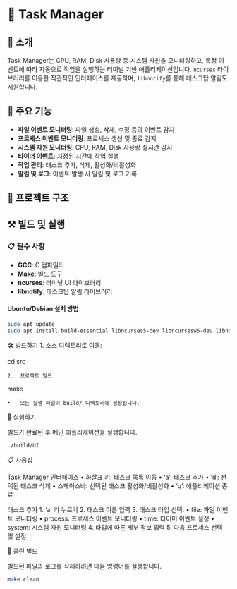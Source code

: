 # 🤖 Task Manager

## 📄 소개

Task Manager는 CPU, RAM, Disk 사용량 등 시스템 자원을 모니터링하고, 특정 이벤트에 따라 자동으로 작업을 실행하는 터미널 기반 애플리케이션입니다. `ncurses` 라이브러리를 이용한 직관적인 인터페이스를 제공하며, `libnotify`를 통해 데스크탑 알림도 지원합니다.

## 🎯 주요 기능

- **파일 이벤트 모니터링**: 파일 생성, 삭제, 수정 등의 이벤트 감지
- **프로세스 이벤트 모니터링**: 프로세스 생성 및 종료 감지
- **시스템 자원 모니터링**: CPU, RAM, Disk 사용량 실시간 감시
- **타이머 이벤트**: 지정된 시간에 작업 실행
- **작업 관리**: 태스크 추가, 삭제, 활성화/비활성화
- **알림 및 로그**: 이벤트 발생 시 알림 및 로그 기록

## 📂 프로젝트 구조


## ⚒️ 빌드 및 실행

### 📋 필수 사항

- **GCC**: C 컴파일러
- **Make**: 빌드 도구
- **ncurses**: 터미널 UI 라이브러리
- **libnotify**: 데스크탑 알림 라이브러리

#### Ubuntu/Debian 설치 방법

```bash
sudo apt update
sudo apt install build-essential libncurses5-dev libncursesw5-dev libnotify-dev
```
🛠️ 빌드하기
	1.	소스 디렉토리로 이동:

cd src


	2.	프로젝트 빌드:

make

	•	모든 실행 파일이 build/ 디렉토리에 생성됩니다.

🚀 실행하기

빌드가 완료된 후 메인 애플리케이션을 실행합니다.

```bash
./build/UI
```

📋 사용법

Task Manager 인터페이스
	•	화살표 키: 태스크 목록 이동
	•	‘a’: 태스크 추가
	•	‘d’: 선택된 태스크 삭제
	•	스페이스바: 선택된 태스크 활성화/비활성화
	•	‘q’: 애플리케이션 종료

태스크 추가
	1.	‘a’ 키 누르기
	2.	태스크 이름 입력
	3.	태스크 타입 선택:
	•	file: 파일 이벤트 모니터링
	•	process: 프로세스 이벤트 모니터링
	•	time: 타이머 이벤트 설정
	•	system: 시스템 자원 모니터링
	4.	타입에 따른 세부 정보 입력
	5.	다음 프로세스 선택 및 설정

🧹 클린 빌드

빌드된 파일과 로그를 삭제하려면 다음 명령어를 실행합니다.
```bash
make clean
```

